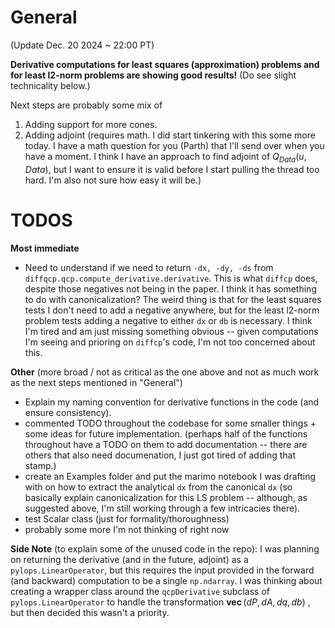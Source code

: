 # General
(Update Dec. 20 2024 ~ 22:00 PT)

**Derivative computations for least squares (approximation) problems and for least l2-norm problems are showing good results!** (Do see slight technicality below.)

Next steps are probably some mix of
1. Adding support for more cones.
2. Adding adjoint (requires math. I did start tinkering with this some more today. I have a math question for you (Parth) that I'll send over when you have a moment. I think I have
an approach to find adjoint of $Q_{Data}(u, Data)$, but I want to ensure it is valid before I start pulling the thread too hard. I'm also not sure how easy it will be.)

# TODOS

**Most immediate**
- Need to understand if we need to return `-dx, -dy, -ds` from `diffqcp.qcp.compute_derivative.derivative`. This is what `diffcp` does, despite
those negatives not being in the paper. I think it has something to do with canonicalization? The weird thing is that for the least squares tests I don't need to add a negative anywhere,
but for the least l2-norm problem tests adding a negative to either `dx` or `db` is necessary. I think I'm tired and am just missing something obvious -- given computations I'm seeing
and prioring on `diffcp`'s code, I'm not too concerned about this.

**Other** (more broad / not as critical as the one above and not as much work as the next steps mentioned in "General")
- Explain my naming convention for derivative functions in the code (and ensure consistency).
- commented TODO throughout the codebase for some smaller things + some ideas for future implementation. (perhaps half of the functions throughout have a TODO on them to add documentation -- there are
others that also need documenation, I just got tired of adding that stamp.)
- create an Examples folder and put the marimo notebook I was drafting with on how to extract the analytical `dx` from the canonical `dx` (so basically explain canonicalization for this LS problem
-- although, as suggested above, I'm still working through a few intricacies there).
- test Scalar class (just for formality/thoroughness)
- probably some more I'm not thinking of right now

**Side Note** (to explain some of the unused code in the repo): I was planning on returning the derivative (and in the future, adjoint) as a `pylops.LinearOperator`, but this requires the input provided in the forward (and backward) computation to be a single `np.ndarray`. I was thinking about creating a wrapper class around the `qcpDerivative` subclass of `pylops.LinearOperator` to handle the transformation $\textbf{vec}\,(dP, dA, dq, db)$ , but then decided this wasn't a priority.
